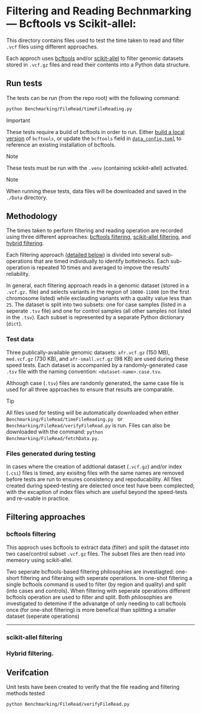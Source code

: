 #  Filtering and Reading Bechnmarking — Bcftools vs Scikit-allel:

This directory contains files used to test the time taken to read and filter `.vcf` files using different approaches.

Each approch uses [bcftools](https://github.com/samtools/bcftools) and/or [scikit-allel](https://github.com/cggh/scikit-allel) to filter genomic datasets stored in `.vcf.gz` files and read their contents into a Python data structure. 

## Run tests
The tests can be run (from the repo root) with the following command:

``` bash
python Benchmarking/FileRead/timeFileReading.py 
```

> [!IMPORTANT]
> These tests require a build of bcftools in order to run.
> Either [build a local version](../../README.md#local-build) of `bcftools`, or update the `bcftools` field in [`data_config.toml`](data_config.toml) to reference an existing installation of bcftools.

> [!NOTE]
> These tests must be run with the `.venv` (containing sckikit-allel) activated.

> [!NOTE]
> When running these tests, data files will be downloaded and saved in the `./Data` directory.

## Methodology
The times taken to perform filtering and reading operation are recorded using three different approaches: [bcftools filtering](#bcftools-filtering), [scikit-allel filtering](#scikit-allel-filtering), and [hybrid filtering](#hybrid-filtering). 

Each filtering approach ([detailed below](#Filtering-approaches)) is divided into several sub-operations that are timed individually to identify bottelnecks.
Each sub-operation is repeated 10 times and averaged to impove the results' reliability.

In general, each filtering approach reads in a genomic dataset (stored in a `.vcf.gz.` file) and selects variants in the region of `10000-11000` (on the first chromosome listed) while exclauding variants with a quality value less than `25`.
The dataset is split into two subsets: one for case samples (listed in a seperate `.tsv` file) and one for control samples (all other samples not listed in the `.tsv`).
Each subset is represented by a separate Python dictionary (`dict`).


### Test data
Three publically-available genomic datasets: `afr.vcf.gz` (150 MB), `med.vcf.gz` (730 KB), and `afr-small.vcf.gz` (98 KB) are used during these speed tests.
Each dataset is accompanied by a randomly-generated case `.tsv` file with the naming convention: `<dataset-name>.case.tsv`.

Although case (`.tsv`) files are randomly generated, the same case file is used for all three approaches to ensure that results are comparable.

> [!TIP]
> All files used for testing will be automatically downloaded when either `Benchmarking/FileRead/timeFileReading.py ` or `Benchmarking/FileRead/verifyFileRead.py` is run.
> Files can also be downloaded with the command: `python Benchmarking/FileRead/fetchData.py`.

### Files generated during testing

In cases where the creation of addtional dataset (`.vcf.gz`) and/or index (`.csi`) files is timed, any exisitng files with the same names are removed before tests are run to ensures consistency and repoducability.
All files created during speed-testing are delected once test have been complected; with the excaption of index files which are useful beyond the speed-tests and re-usable in practice. 

## Filtering approaches

### bcftools filtering
This approch uses bcftools to extract data (filter) and split the dataset into two case/control subset `.vcf.gz` files. The subset files are then read into memeory using scikit-allel.

Two seperate bcftools-based filtering philosophies are investiagted: one-short filtering and filteraing with seperate operations. 
In one-shot filtering a single bcftools command is used to filter (by region and quality) and split (into cases and controls).
When filtering with seperate operations different bcftools operation are used to filter and split.
Both philosophies are investigated to detemine if the advanatge of only needing to call bcftools once (for one-shot filtering) is more benefical than splitting a smaller dataset (seperate operations)
____

### scikit-allel filtering

### Hybrid filtering.

## Verifcation
Unit tests have been created to verify that the file reading and filtering methods tested 

``` bash
python Benchmarking/FileRead/verifyFileRead.py
```

